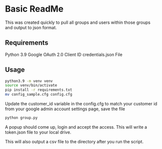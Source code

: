 # Basic ReadMe
This was created quickly to pull all groups and users within those groups and output to json format.


## Requirements
Python 3.9
Google OAuth 2.0 Client ID
credentials.json File

## Usage
```sh
python3.9 -m venv venv
source venv/bin/activate
pip install -r requirements.txt
mv config_sample.cfg config.cfg
```
Update the customer_id variable in the config.cfg to match your customer id from your google admin account settings page, save the file
```sh
python group.py
```
A popup should come up, login and accept the access. This will write a token.json file to your local drive.

This will also output a csv file to the directory after you run the script.